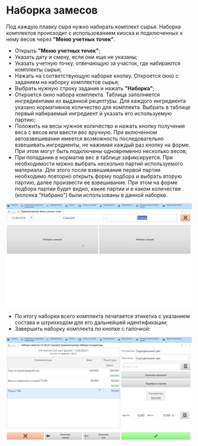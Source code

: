 # Наборка замесов

Под каждую плавку сыра нужно набирать комплект сырья. Наборка комплектов
происходит с использованием киоска и подключенных к нему весов через
**"Меню учетных точек"**.

- Открыть **"Меню учетных точек"**;
- Указать дату и смену, если они еще не указаны;
- Указать учетную точку, отвечающую за участок, где набираются комплекты сырья;
- Нажать на соответствующую наборке кнопку. Откроется окно с заданием на наборку комплектов сырья;
- Выбрать нужную строку задания и нажать **"Наборка"**;
- Откроется окно набора комплекта. Таблица заполняется ингредиентами из выданной рецептуры. Для каждого ингредиента указано нормативное количество для комплекта. Выбрать в таблице первый набираемый ингредиент и указать его используемую партию;
- Положить на весы нужное количество и нажать кнопку получения веса с весов или ввести вес вручную. При включенном автовзвешивании имеется возможность последовательно взвешивать ингредиенты, не нажимая каждый раз кнопку на форме. При этом могут быть подключены одновременно несколько весов;
- При попадании в норматив вес в таблице зафиксируется. При необходимости можно выбрать несколько партий используемого материала. Для этого после взвешивания первой партии необходимо повторно открыть форму подбора и выбрать вторую партию, далее произвести ее взвешивание. При этом на форме подбора партии будет видно, какие партии и в каком количестве (колонка "Набрано") были использованы в данной наборке.    

![](MixingSet.assets/1.gif)

- По итогу наборки всего комплекта печатается этикетка с указанием состава и штрихкодом для его дальнейшей идентификации;
- Завершить наборку комплекта по кнопке с галочкой:  

![](MixingSet.assets/2.gif)
